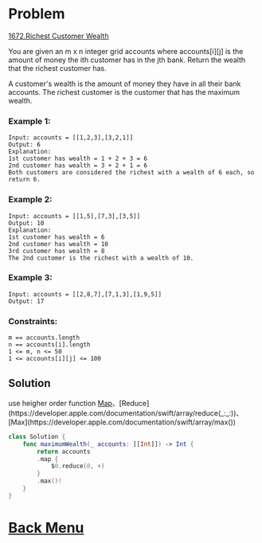 # Problem
[1672.Richest Customer Wealth](https://leetcode.com/problems/richest-customer-wealth/)

You are given an m x n integer grid accounts where accounts[i][j] is the amount of money the i​​​​​​​​​​​th​​​​ customer has in the j​​​​​​​​​​​th​​​​ bank. Return the wealth that the richest customer has.

A customer's wealth is the amount of money they have in all their bank accounts. The richest customer is the customer that has the maximum wealth.

 
### Example 1:
```
Input: accounts = [[1,2,3],[3,2,1]]
Output: 6
Explanation:
1st customer has wealth = 1 + 2 + 3 = 6
2nd customer has wealth = 3 + 2 + 1 = 6
Both customers are considered the richest with a wealth of 6 each, so return 6.
```

### Example 2:
```
Input: accounts = [[1,5],[7,3],[3,5]]
Output: 10
Explanation: 
1st customer has wealth = 6
2nd customer has wealth = 10 
3rd customer has wealth = 8
The 2nd customer is the richest with a wealth of 10.
```

### Example 3:

```
Input: accounts = [[2,8,7],[7,1,3],[1,9,5]]
Output: 17
```

### Constraints:
```
m == accounts.length
n == accounts[i].length
1 <= m, n <= 50
1 <= accounts[i][j] <= 100
```

## Solution

use heigher order function [Map](https://developer.apple.com/documentation/swift/array/map(_:)-87c4d)、[Reduce](https://developer.apple.com/documentation/swift/array/reduce(_:_:))、[Max](https://developer.apple.com/documentation/swift/array/max())

```swift
class Solution {
    func maximumWealth(_ accounts: [[Int]]) -> Int {
        return accounts
        .map { 
            $0.reduce(0, +) 
        }
        .max()!
    }
}
````

# [Back Menu](./README.md#Easy)